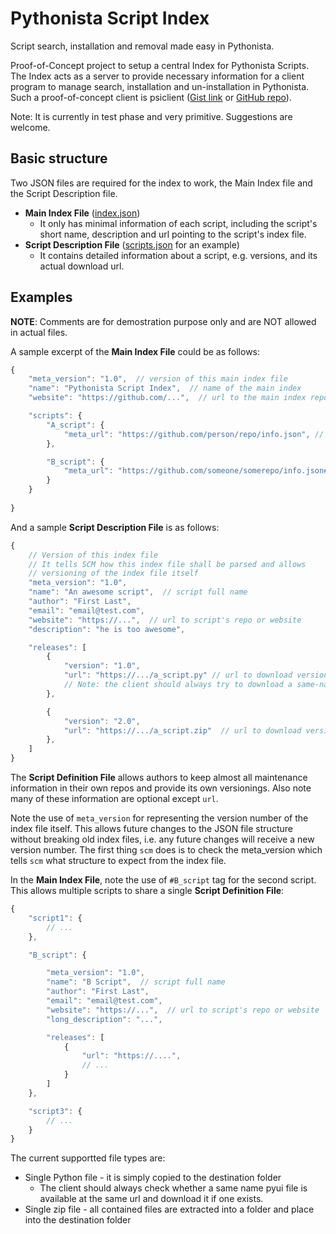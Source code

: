 # Pythonista Script Index

Script search, installation and removal made easy in Pythonista.

Proof-of-Concept project to setup a central Index for Pythonista Scripts. 
The Index acts as a server to provide necessary information for a client
program to manage search, installation and un-installation in Pythonista.
Such a proof-of-concept client is psiclient ([Gist
link](https://gist.github.com/ywangd/184b9e0e1e76d8b92063) or [GitHub
repo](https://github.com/ywangd/psiclient)). 

Note: It is currently in test phase and very primitive. Suggestions are welcome.

## Basic structure
Two JSON files are required for the index to work, the Main Index file and the
Script Description file.
* **Main Index File**
  ([index.json](https://github.com/ywangd/pythonista-script-index/blob/master/index.json))
    - It only has minimal information of each script, including the
      script's short name, description and url pointing to the script's index file.
* **Script Description File**
  ([scripts.json](https://github.com/ywangd/pythonista-script-index/blob/master/scripts.json)
  for an example)
    - It contains detailed information about a script, e.g. versions, and its
      actual download url.


## Examples
**NOTE**: Comments are for demostration purpose only and are NOT allowed in
actual files.

A sample excerpt of the **Main Index File** could be as follows:
```javascript
{
    "meta_version": "1.0",  // version of this main index file
    "name": "Pythonista Script Index",  // name of the main index
    "website": "https://github.com/...",  // url to the main index repo or website

    "scripts": {
        "A_script": {
            "meta_url": "https://github.com/person/repo/info.json", // url to the script description file
        },

        "B_script": {
            "meta_url": "https://github.com/someone/somerepo/info.json#B_script",
        }
    }
    
}
```

And a sample **Script Description File** is as follows:
```javascript
{
    // Version of this index file
    // It tells SCM how this index file shall be parsed and allows
    // versioning of the index file itself
    "meta_version": "1.0",  
    "name": "An awesome script",  // script full name
    "author": "First Last",
    "email": "email@test.com",
    "website": "https://...",  // url to script's repo or website
    "description": "he is too awesome",

    "releases": [ 
        {
            "version": "1.0", 
            "url": "https://.../a_script.py" // url to download version 1.0 of the script
            // Note: the client should always try to download a same-name pyui file
        },

        {
            "version": "2.0", 
            "url": "https://.../a_script.zip"  // url to download version 2.0 of the script
        },
    ]
}
```

The **Script Definition File** allows authors to keep almost all maintenance
information in their own repos and provide its own versionings. Also note many
of these information are optional except `url`.

Note the use of `meta_version` for representing the version number of the
index file itself. This allows future changes to the JSON file structure
without breaking old index files, i.e. any future changes will receive a new
version number. The first thing `scm` does is to check the meta_version which
tells `scm` what structure to expect from the index file.

In the **Main Index File**, note the use of `#B_script` tag for the second
script. This allows multiple scripts to share a single **Script Definition File**:
```javascript
{
    "script1": {
        // ...
    },

    "B_script": {

        "meta_version": "1.0",  
        "name": "B Script",  // script full name
        "author": "First Last",
        "email": "email@test.com",
        "website": "https://...",  // url to script's repo or website
        "long_description": "...",

        "releases": [ 
            {
                "url": "https://....", 
                // ...
            }
        ]
    }, 

    "script3": {
        // ...
    }
}
```

The current supportted file types are:
* Single Python file - it is simply copied to the destination folder
    * The client should always check whether a same name pyui file is available
      at the same url and download it if one exists.
* Single zip file - all contained files are extracted into a folder and place
  into the destination folder

